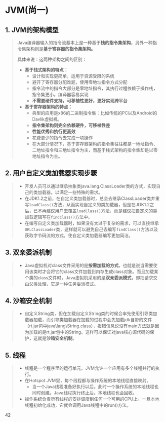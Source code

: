 # JVM(尚一)

## 1. JVM的架构模型

> Java编译器输入的指令流基本上是一种基于**栈的指令集架构**，另外一种指令集架构则是**基于寄存器的指令集架构。**
>
> 具体来说：这两种架构之间的区别：
>
> * **基于栈式架构的特点：**
>   * 设计和实现更简单，适用于资源受限的系统
>   * 避开了寄存器分配难题，使用零地址指令方式分配
>   * 指令流中的指令大部分是零地址指令，其执行过程依赖于操作栈，指令集更小，编译器容易实现
>   * **不需要硬件支持，可移植性更好，更好实现跨平台**
> * **基于寄存器架构的特点：**
>   * 典型的应用是x86的二进制指令集：比如传统的PC以及Android的Davlik虚拟机。
>   * **指令集架构则完全依赖硬件，可移植性差**
>   * **性能优秀和执行更高效**
>   * 花费更少的指令去完成一项操作
>   * 在大部分情况下，基于寄存器架构的指令集往往都是一地址指令、二地址指令和三地址指令为主，而基于栈式架构的指令集却是以零地址指令为主。

## 2. 用户自定义类加载器实现步骤

> * 开发人员可以通过继承抽象类java.lang.ClassLoader类的方式，实现自己的类加载器，以满足一些特殊的需求。
> * 在JDK1.2之前，在自定义类加载器时，总会去继承ClassLoader类并重写`loadClass()`方法，从而实现自定义的类加载器，但是在JDK1.2之后，已不再建议用户去覆盖`loadClass()`方法，而是建议把自定义的类加载逻辑写在`findClass()`方法中。
> * 在编写自定义类加载器时，如果没有太过于复杂的需求，可以直接继承`URLClassLoader`类，这样就可以避免自己去编写`findClass()`方法以及获取字节码流的方式，使自定义类加载器编写更加简洁。

## 3. 双亲委派机制

> * Java虚拟机对class文件采用的是**按需加载的方式**，也就是说当需要使用该类时才会将它的class文件加载到内存生成class对象。而且加载某个类的class文件时，Java虚拟机采用的是**双亲委派模式**，即把请求交由父类处理，它是一种任务委派模式。

## 4. 沙箱安全机制

> * 自定义String类，但在加载自定义String类的时候会率先使用引导类加载器加载，而引导类加载器在加载的过程中会先加载jdk自带的文件（rt.jar包中java\lang\String.class），报错信息说没有main方法就是因为加载的是rt.jar包中的String。这样可以保证对java核心源代码的保护，这就是**沙箱安全机制**。

## 5. 线程

> * 线程是一个程序里的运行单元。JVM允许一个应用有多个线程并行的执行。
> * 在Hotspot JVM里，每个线程都与操作系统的本地线程直接映射。
>   * 当一个Java线程准备好执行以后，此时一个操作系统的本地线程也同时创建。Java线程执行终止后，本地线程也会回收。
> * 操作系统负责所有线程的安排调度到任何一个可用的CPU上。一旦本地线程初始化成功，它就会调用Java线程中的run()方法。

42